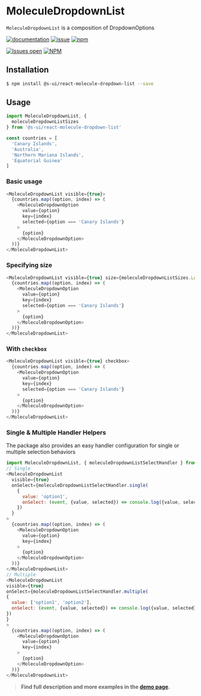 # MoleculeDropdownList

`MoleculeDropdownList` is a composition of DropdownOptions

[![documentation](https://img.shields.io/badge/read%20the%20doc-black?logo=readthedocs)](https://sui-components.vercel.app/workbench/molecule/dropdownList/)
[![issue](https://img.shields.io/badge/report%20a%20bug-black?logo=openbugbounty&logoColor=red)](https://github.com/SUI-Components/sui-components/issues/new?&projects=4&template=bug-report.yml&assignees=&template=report-a-bug.yml&title=🪲+&labels=bug,component,molecule,dropdownList)
[![npm](https://img.shields.io/npm/dt/%40s-ui/react-molecule-dropdown-list?logo=npm&labelColor=black)](https://www.npmjs.com/package/@s-ui/react-molecule-dropdown-list)

[![Issues open](https://img.shields.io/github/issues-search/SUI-Components/sui-components?query=is%3Aopen%20label%3Acomponent%20label%3AdropdownList&logo=openbugbounty&logoColor=red&label=issues%20open&color=red)](https://github.com/SUI-Components/sui-components/issues?q=is%3Aopen+label%3Acomponent+label%3AdropdownList)
[![NPM](https://img.shields.io/npm/l/%40s-ui%2Freact-molecule-dropdown-list)](https://github.com/SUI-Components/sui-components/blob/main/components/molecule/dropdownList/LICENSE.md)

## Installation

```sh
$ npm install @s-ui/react-molecule-dropdown-list --save
```

## Usage

```js
import MoleculeDropdownList, {
  moleculeDropdownListSizes
} from '@s-ui/react-molecule-dropdown-list'

const countries = [
  'Canary Islands',
  'Australia',
  'Northern Mariana Islands',
  'Equatorial Guinea'
]
```

### Basic usage

```js
<MoleculeDropdownList visible={true}>
  {countries.map((option, index) => (
    <MoleculeDropdownOption
      value={option}
      key={index}
      selected={option === 'Canary Islands'}
    >
      {option}
    </MoleculeDropdownOption>
  ))}
</MoleculeDropdownList>
```

### Specifying size

```js
<MoleculeDropdownList visible={true} size={moleculeDropdownListSizes.LARGE}>
  {countries.map((option, index) => (
    <MoleculeDropdownOption
      value={option}
      key={index}
      selected={option === 'Canary Islands'}
    >
      {option}
    </MoleculeDropdownOption>
  ))}
</MoleculeDropdownList>
```

### With `checkbox`

```js
<MoleculeDropdownList visible={true} checkbox>
  {countries.map((option, index) => (
    <MoleculeDropdownOption
      value={option}
      key={index}
      selected={option === 'Canary Islands'}
    >
      {option}
    </MoleculeDropdownOption>
  ))}
</MoleculeDropdownList>
```

### Single & Multiple Handler Helpers

The package also provides an easy handler configuration for single or multiple selection behaviors

```js
import MoleculeDropdownList, { moleculeDropdownListSelectHandler } from '@s-ui/react-molecule-dropdown-list';
// Single
<MoleculeDropdownList
  visible={true}
  onSelect={moleculeDropdownListSelectHandler.single(
    {
      value: 'option1',
      onSelect: (event, {value, selected}) => console.log({value, selected})
    })
  }
>
  {countries.map((option, index) => (
    <MoleculeDropdownOption
      value={option}
      key={index}
    >
      {option}
    </MoleculeDropdownOption>
  ))}
</MoleculeDropdownList>
// Multiple
<MoleculeDropdownList
visible={true}
onSelect={moleculeDropdownListSelectHandler.multiple(
{
  value: ['option1', 'option2'],
  onSelect: (event, {value, selected}) => console.log({value, selected})
})
}
>
  {countries.map((option, index) => (
    <MoleculeDropdownOption
      value={option}
      key={index}
    >
      {option}
    </MoleculeDropdownOption>
  ))}
</MoleculeDropdownList>
```

> **Find full description and more examples in the [demo page](#).**
